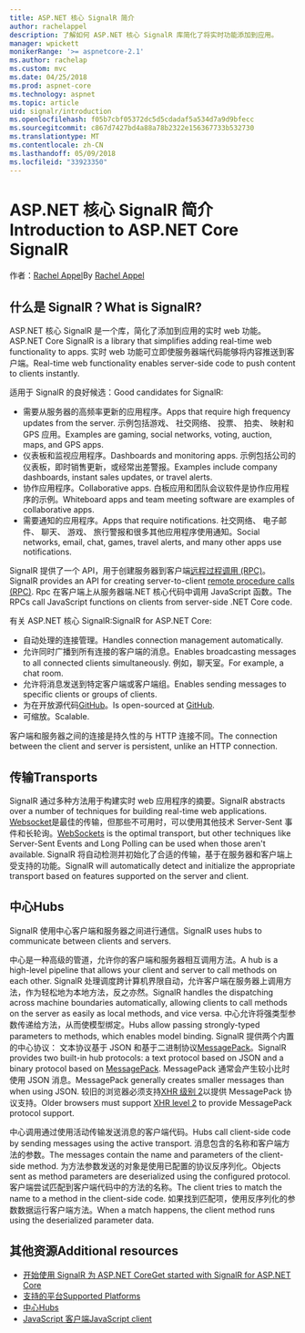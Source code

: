 ```yaml
---
title: ASP.NET 核心 SignalR 简介
author: rachelappel
description: 了解如何 ASP.NET 核心 SignalR 库简化了将实时功能添加到应用。
manager: wpickett
monikerRange: '>= aspnetcore-2.1'
ms.author: rachelap
ms.custom: mvc
ms.date: 04/25/2018
ms.prod: aspnet-core
ms.technology: aspnet
ms.topic: article
uid: signalr/introduction
ms.openlocfilehash: f05b7cbf05372dc5d5cdadaf5a534d7a9d9bfecc
ms.sourcegitcommit: c867d7427bd4a88a78b2322e156367733b532730
ms.translationtype: MT
ms.contentlocale: zh-CN
ms.lasthandoff: 05/09/2018
ms.locfileid: "33923350"
---
```

# <a name="introduction-to-aspnet-core-signalr"></a><span data-ttu-id="c55ca-103">ASP.NET 核心 SignalR 简介</span><span class="sxs-lookup"><span data-stu-id="c55ca-103">Introduction to ASP.NET Core SignalR</span></span>

<span data-ttu-id="c55ca-104">作者：[Rachel Appel](https://twitter.com/rachelappel)</span><span class="sxs-lookup"><span data-stu-id="c55ca-104">By [Rachel Appel](https://twitter.com/rachelappel)</span></span>

## <a name="what-is-signalr"></a><span data-ttu-id="c55ca-105">什么是 SignalR？</span><span class="sxs-lookup"><span data-stu-id="c55ca-105">What is SignalR?</span></span>

<span data-ttu-id="c55ca-106">ASP.NET 核心 SignalR 是一个库，简化了添加到应用的实时 web 功能。</span><span class="sxs-lookup"><span data-stu-id="c55ca-106">ASP.NET Core SignalR is a library that simplifies adding real-time web functionality to apps.</span></span> <span data-ttu-id="c55ca-107">实时 web 功能可立即使服务器端代码能够将内容推送到客户端。</span><span class="sxs-lookup"><span data-stu-id="c55ca-107">Real-time web functionality enables server-side code to push content to clients instantly.</span></span>

<span data-ttu-id="c55ca-108">适用于 SignalR 的良好候选：</span><span class="sxs-lookup"><span data-stu-id="c55ca-108">Good candidates for SignalR:</span></span>

* <span data-ttu-id="c55ca-109">需要从服务器的高频率更新的应用程序。</span><span class="sxs-lookup"><span data-stu-id="c55ca-109">Apps that require high frequency updates from the server.</span></span> <span data-ttu-id="c55ca-110">示例包括游戏、 社交网络、 投票、 拍卖、 映射和 GPS 应用。</span><span class="sxs-lookup"><span data-stu-id="c55ca-110">Examples are gaming, social networks, voting, auction, maps, and GPS apps.</span></span>
* <span data-ttu-id="c55ca-111">仪表板和监视应用程序。</span><span class="sxs-lookup"><span data-stu-id="c55ca-111">Dashboards and monitoring apps.</span></span> <span data-ttu-id="c55ca-112">示例包括公司的仪表板，即时销售更新，或经常出差警报。</span><span class="sxs-lookup"><span data-stu-id="c55ca-112">Examples include company dashboards, instant sales updates, or travel alerts.</span></span>
* <span data-ttu-id="c55ca-113">协作应用程序。</span><span class="sxs-lookup"><span data-stu-id="c55ca-113">Collaborative apps.</span></span> <span data-ttu-id="c55ca-114">白板应用和团队会议软件是协作应用程序的示例。</span><span class="sxs-lookup"><span data-stu-id="c55ca-114">Whiteboard apps and team meeting software are examples of collaborative apps.</span></span>
* <span data-ttu-id="c55ca-115">需要通知的应用程序。</span><span class="sxs-lookup"><span data-stu-id="c55ca-115">Apps that require notifications.</span></span> <span data-ttu-id="c55ca-116">社交网络、 电子邮件、 聊天、 游戏、 旅行警报和很多其他应用程序使用通知。</span><span class="sxs-lookup"><span data-stu-id="c55ca-116">Social networks, email, chat, games, travel alerts, and many other apps use notifications.</span></span>

<span data-ttu-id="c55ca-117">SignalR 提供了一个 API，用于创建服务器到客户端[远程过程调用 (RPC)](https://wikipedia.org/wiki/Remote_procedure_call)。</span><span class="sxs-lookup"><span data-stu-id="c55ca-117">SignalR provides an API for creating server-to-client [remote procedure calls (RPC)](https://wikipedia.org/wiki/Remote_procedure_call).</span></span> <span data-ttu-id="c55ca-118">Rpc 在客户端上从服务器端.NET 核心代码中调用 JavaScript 函数。</span><span class="sxs-lookup"><span data-stu-id="c55ca-118">The RPCs call JavaScript functions on clients from server-side .NET Core code.</span></span>

<span data-ttu-id="c55ca-119">有关 ASP.NET 核心 SignalR:</span><span class="sxs-lookup"><span data-stu-id="c55ca-119">SignalR for ASP.NET Core:</span></span>

* <span data-ttu-id="c55ca-120">自动处理的连接管理。</span><span class="sxs-lookup"><span data-stu-id="c55ca-120">Handles connection management automatically.</span></span>
* <span data-ttu-id="c55ca-121">允许同时广播到所有连接的客户端的消息。</span><span class="sxs-lookup"><span data-stu-id="c55ca-121">Enables broadcasting messages to all connected clients simultaneously.</span></span> <span data-ttu-id="c55ca-122">例如，聊天室。</span><span class="sxs-lookup"><span data-stu-id="c55ca-122">For example, a chat room.</span></span>
* <span data-ttu-id="c55ca-123">允许将消息发送到特定客户端或客户端组。</span><span class="sxs-lookup"><span data-stu-id="c55ca-123">Enables sending messages to specific clients or groups of clients.</span></span>
* <span data-ttu-id="c55ca-124">为在开放源代码[GitHub](https://github.com/aspnet/signalr)。</span><span class="sxs-lookup"><span data-stu-id="c55ca-124">Is open-sourced at [GitHub](https://github.com/aspnet/signalr).</span></span>
* <span data-ttu-id="c55ca-125">可缩放。</span><span class="sxs-lookup"><span data-stu-id="c55ca-125">Scalable.</span></span>

<span data-ttu-id="c55ca-126">客户端和服务器之间的连接是持久性的与 HTTP 连接不同。</span><span class="sxs-lookup"><span data-stu-id="c55ca-126">The connection between the client and server is persistent, unlike an HTTP connection.</span></span>

## <a name="transports"></a><span data-ttu-id="c55ca-127">传输</span><span class="sxs-lookup"><span data-stu-id="c55ca-127">Transports</span></span>

<span data-ttu-id="c55ca-128">SignalR 通过多种方法用于构建实时 web 应用程序的摘要。</span><span class="sxs-lookup"><span data-stu-id="c55ca-128">SignalR abstracts over a number of techniques for building real-time web applications.</span></span> <span data-ttu-id="c55ca-129">[Websocket](https://tools.ietf.org/html/rfc7118)是最佳的传输，但那些不可用时，可以使用其他技术 Server-Sent 事件和长轮询。</span><span class="sxs-lookup"><span data-stu-id="c55ca-129">[WebSockets](https://tools.ietf.org/html/rfc7118) is the optimal transport, but other techniques like Server-Sent Events and Long Polling can be used when those aren't available.</span></span> <span data-ttu-id="c55ca-130">SignalR 将自动检测并初始化了合适的传输，基于在服务器和客户端上受支持的功能。</span><span class="sxs-lookup"><span data-stu-id="c55ca-130">SignalR will automatically detect and initialize the appropriate transport based on features supported on the server and client.</span></span>

## <a name="hubs"></a><span data-ttu-id="c55ca-131">中心</span><span class="sxs-lookup"><span data-stu-id="c55ca-131">Hubs</span></span>

<span data-ttu-id="c55ca-132">SignalR 使用中心客户端和服务器之间进行通信。</span><span class="sxs-lookup"><span data-stu-id="c55ca-132">SignalR uses hubs to communicate between clients and servers.</span></span>

<span data-ttu-id="c55ca-133">中心是一种高级的管道，允许你的客户端和服务器相互调用方法。</span><span class="sxs-lookup"><span data-stu-id="c55ca-133">A hub is a high-level pipeline that allows your client and server to call methods on each other.</span></span> <span data-ttu-id="c55ca-134">SignalR 处理调度跨计算机界限自动，允许客户端在服务器上调用方法，作为轻松地为本地方法，反之亦然。</span><span class="sxs-lookup"><span data-stu-id="c55ca-134">SignalR handles the dispatching across machine boundaries automatically, allowing clients to call methods on the server as easily as local methods, and vice versa.</span></span> <span data-ttu-id="c55ca-135">中心允许将强类型参数传递给方法，从而使模型绑定。</span><span class="sxs-lookup"><span data-stu-id="c55ca-135">Hubs allow passing strongly-typed parameters to methods, which enables model binding.</span></span> <span data-ttu-id="c55ca-136">SignalR 提供两个内置的中心协议： 文本协议基于 JSON 和基于二进制协议[MessagePack](https://msgpack.org/)。</span><span class="sxs-lookup"><span data-stu-id="c55ca-136">SignalR provides two built-in hub protocols: a text protocol based on JSON and a binary protocol based on [MessagePack](https://msgpack.org/).</span></span>  <span data-ttu-id="c55ca-137">MessagePack 通常会产生较小比时使用 JSON 消息。</span><span class="sxs-lookup"><span data-stu-id="c55ca-137">MessagePack generally creates smaller messages than when using JSON.</span></span> <span data-ttu-id="c55ca-138">较旧的浏览器必须支持[XHR 级别 2](https://caniuse.com/#feat=xhr2)以提供 MessagePack 协议支持。</span><span class="sxs-lookup"><span data-stu-id="c55ca-138">Older browsers must support [XHR level 2](https://caniuse.com/#feat=xhr2) to provide MessagePack protocol support.</span></span>

<span data-ttu-id="c55ca-139">中心调用通过使用活动传输发送消息的客户端代码。</span><span class="sxs-lookup"><span data-stu-id="c55ca-139">Hubs call client-side code by sending messages using the active transport.</span></span> <span data-ttu-id="c55ca-140">消息包含的名称和客户端方法的参数。</span><span class="sxs-lookup"><span data-stu-id="c55ca-140">The messages contain the name and parameters of the client-side method.</span></span> <span data-ttu-id="c55ca-141">为方法参数发送的对象是使用已配置的协议反序列化。</span><span class="sxs-lookup"><span data-stu-id="c55ca-141">Objects sent as method parameters are deserialized using the configured protocol.</span></span> <span data-ttu-id="c55ca-142">客户端尝试匹配到客户端代码中的方法的名称。</span><span class="sxs-lookup"><span data-stu-id="c55ca-142">The client tries to match the name to a method in the client-side code.</span></span> <span data-ttu-id="c55ca-143">如果找到匹配项，使用反序列化的参数数据运行客户端方法。</span><span class="sxs-lookup"><span data-stu-id="c55ca-143">When a match happens, the client method runs using the deserialized parameter data.</span></span>

## <a name="additional-resources"></a><span data-ttu-id="c55ca-144">其他资源</span><span class="sxs-lookup"><span data-stu-id="c55ca-144">Additional resources</span></span>

* [<span data-ttu-id="c55ca-145">开始使用 SignalR 为 ASP.NET Core</span><span class="sxs-lookup"><span data-stu-id="c55ca-145">Get started with SignalR for ASP.NET Core</span></span>](xref:signalr/get-started)
* [<span data-ttu-id="c55ca-146">支持的平台</span><span class="sxs-lookup"><span data-stu-id="c55ca-146">Supported Platforms</span></span>](xref:signalr/supported-platforms)
* [<span data-ttu-id="c55ca-147">中心</span><span class="sxs-lookup"><span data-stu-id="c55ca-147">Hubs</span></span>](xref:signalr/hubs)
* [<span data-ttu-id="c55ca-148">JavaScript 客户端</span><span class="sxs-lookup"><span data-stu-id="c55ca-148">JavaScript client</span></span>](xref:signalr/javascript-client)
